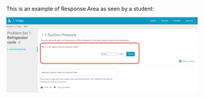 This is an example of Response Area as seen by a student:

![Screenshot](screenshots/ResponseAreaForStudentLayout.jpg)